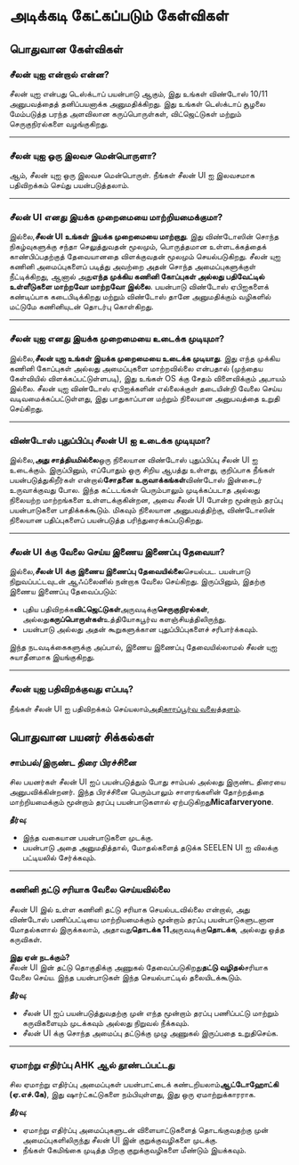 # **அடிக்கடி கேட்கப்படும் கேள்விகள்**

## **பொதுவான கேள்விகள்**

### **சீலன் யுஐ என்றால் என்ன?**

சீலன் யுஐ என்பது டெஸ்க்டாப் பயன்பாடு ஆகும், இது உங்கள் விண்டோஸ் 10/11 அனுபவத்தைத் தனிப்பயனாக்க
அனுமதிக்கிறது. இது உங்கள் டெஸ்க்டாப் சூழலை மேம்படுத்த பரந்த அளவிலான கருப்பொருள்கள், விட்ஜெட்டுகள்
மற்றும் செருகுநிரல்களை வழங்குகிறது.

---

### **சீலன் யுஐ ஒரு இலவச மென்பொருளா?**

ஆம், சீலன் யுஐ ஒரு இலவச மென்பொருள். நீங்கள் சீலன் UI ஐ இலவசமாக பதிவிறக்கம் செய்து பயன்படுத்தலாம்.

---

### **சீலன் UI எனது இயக்க முறைமையை மாற்றியமைக்குமா?**

இல்லை,**சீலன் UI உங்கள் இயக்க முறைமையை மாற்றாது**. இது விண்டோஸின் சொந்த நிகழ்வுகளுக்கு சந்தா
செலுத்துவதன் மூலமும், பொருத்தமான உள்ளடக்கத்தைக் காண்பிப்பதற்குத் தேவையானதை விளக்குவதன் மூலமும்
செயல்படுகிறது. சீலன் யுஐ கணினி அமைப்புகளைப் படித்து அவற்றை அதன் சொந்த அமைப்புகளுக்குள்
நீட்டிக்கிறது, ஆனால் அது**எந்த முக்கிய கணினி கோப்புகள் அல்லது பதிவேட்டில் உள்ளீடுகளை மாற்றவோ
மாற்றவோ இல்லை**. பயன்பாடு விண்டோஸ் ஏபிஐகளைக் கண்டிப்பாக கடைபிடிக்கிறது மற்றும் விண்டோஸ் தானே
அனுமதிக்கும் வழிகளில் மட்டுமே கணினியுடன் தொடர்பு கொள்கிறது.

---

### **சீலன் யுஐ எனது இயக்க முறைமையை உடைக்க முடியுமா?**

இல்லை,**சீலன் யுஐ உங்கள் இயக்க முறைமையை உடைக்க முடியாது**. இது எந்த முக்கிய கணினி கோப்புகள்
அல்லது அமைப்புகளை மாற்றவில்லை என்பதால் (முந்தைய கேள்வியில் விளக்கப்பட்டுள்ளபடி), இது உங்கள் OS
க்கு சேதம் விளைவிக்கும் அபாயம் இல்லை. சீலன் யுஐ விண்டோஸ் ஏபிஐக்களின் எல்லைக்குள் தடையின்றி வேலை
செய்ய வடிவமைக்கப்பட்டுள்ளது, இது பாதுகாப்பான மற்றும் நிலையான அனுபவத்தை உறுதி செய்கிறது.

---

### **விண்டோஸ் புதுப்பிப்பு சீலன் UI ஐ உடைக்க முடியுமா?**

இல்லை,**அது சாத்தியமில்லை**ஒரு நிலையான விண்டோஸ் புதுப்பிப்பு சீலன் UI ஐ உடைக்கும். இருப்பினும்,
எப்போதும் ஒரு சிறிய ஆபத்து உள்ளது, குறிப்பாக நீங்கள் பயன்படுத்துகிறீர்கள் என்றால்**சோதனை
உருவாக்கங்கள்**விண்டோஸ் இன்சைடர் உருவாக்குவது போல. இந்த கட்டடங்கள் பெரும்பாலும் முடிக்கப்படாத அல்லது
நிலையற்ற மாற்றங்களை உள்ளடக்குகின்றன, அவை சீலன் UI போன்ற மூன்றாம் தரப்பு பயன்பாடுகளை பாதிக்கக்கூடும்.
மிகவும் நிலையான அனுபவத்திற்கு, விண்டோஸின் நிலையான பதிப்புகளைப் பயன்படுத்த
பரிந்துரைக்கப்படுகிறது.

---

### **சீலன் UI க்கு வேலை செய்ய இணைய இணைப்பு தேவையா?**

இல்லை,**சீலன் UI க்கு இணைய இணைப்பு தேவையில்லை**செயல்பட. பயன்பாடு நிறுவப்பட்டவுடன் ஆஃப்லைனில்
நன்றாக வேலை செய்கிறது. இருப்பினும், இதற்கு இணைய இணைப்பு தேவைப்படும்:

- புதிய பதிவிறக்க**விட்ஜெட்டுகள்**அருவடிக்கு**செருகுநிரல்கள்**,
  அல்லது**கருப்பொருள்கள்**உத்தியோகபூர்வ களஞ்சியத்திலிருந்து.
- பயன்பாடு அல்லது அதன் கூறுகளுக்கான புதுப்பிப்புகளைச் சரிபார்க்கவும்.

இந்த நடவடிக்கைகளுக்கு அப்பால், இணைய இணைப்பு தேவையில்லாமல் சீலன் யுஐ சுயாதீனமாக இயங்குகிறது.

---

### **சீலன் யுஐ பதிவிறக்குவது எப்படி?**

நீங்கள் சீலன் UI ஐ பதிவிறக்கம் செய்யலாம்[அதிகாரப்பூர்வ வலைத்தளம்](https://seelen.io).

## **பொதுவான பயனர் சிக்கல்கள்**

### **சாம்பல்/இருண்ட திரை பிரச்சினை**

சில பயனர்கள் சீலன் UI ஐப் பயன்படுத்தும் போது சாம்பல் அல்லது இருண்ட திரையை அனுபவிக்கின்றனர். இந்த
பிரச்சினை பெரும்பாலும் சாளரங்களின் தோற்றத்தை மாற்றியமைக்கும் மூன்றாம் தரப்பு பயன்பாடுகளால்
ஏற்படுகிறது**Micafarveryone**.

**தீர்வு**:

- இந்த வகையான பயன்பாடுகளை முடக்கு.
- பயன்பாடு அதை அனுமதித்தால், மோதல்களைத் தடுக்க SEELEN UI ஐ விலக்கு பட்டியலில் சேர்க்கவும்.

---

### **கணினி தட்டு சரியாக வேலை செய்யவில்லை**

சீலன் UI இல் உள்ள கணினி தட்டு சரியாக செயல்படவில்லை என்றால், அது விண்டோஸ் பணிப்பட்டியை
மாற்றியமைக்கும் மூன்றாம் தரப்பு பயன்பாடுகளுடனான மோதல்களால் இருக்கலாம், அதாவது**தொடக்க
11**அருவடிக்கு**தொடக்க**, அல்லது ஒத்த கருவிகள்.

**இது ஏன் நடக்கும்?**\
சீலன் UI இன் தட்டு தொகுதிக்கு அணுகல் தேவைப்படுகிறது**தட்டு வழிதல்**சரியாக வேலை செய்ய. இந்த
பயன்பாடுகள் இந்த செயல்பாட்டில் தலையிடக்கூடும்.

**தீர்வு**:

- சீலன் UI ஐப் பயன்படுத்துவதற்கு முன் எந்த மூன்றாம் தரப்பு பணிப்பட்டு மாற்றும் கருவிகளையும்
  முடக்கவும் அல்லது நிறுவல் நீக்கவும்.
- சீலன் UI க்கு சொந்த அமைப்பு தட்டுக்கு முழு அணுகல் இருப்பதை உறுதிசெய்க.

---

### **ஏமாற்று எதிர்ப்பு AHK ஆல் தூண்டப்பட்டது**

சில ஏமாற்று எதிர்ப்பு அமைப்புகள் பயன்பாட்டைக் கண்டறியலாம்**ஆட்டோஹோட்கி (ஏ.எச்.கே)**, இது
ஷார்ட்கட்டுகளை நம்பியுள்ளது, இது ஒரு ஏமாற்றுக்காரராக.

**தீர்வு**:

- ஏமாற்று எதிர்ப்பு அமைப்புகளுடன் விளையாட்டுகளைத் தொடங்குவதற்கு முன் அமைப்புகளிலிருந்து சீலன் UI
  இன் குறுக்குவழிகளை முடக்கு.
- நீங்கள் கேமிங்கை முடித்த பிறகு குறுக்குவழிகளை மீண்டும் இயக்கவும்.
